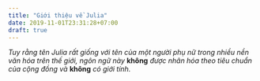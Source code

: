 ```yaml
---
title: "Giới thiệu về Julia"
date: 2019-11-01T23:31:28+07:00
draft: true
---
```



*Tuy rằng tên Julia rất giống với tên của một người phụ nữ trong nhiều nền văn hóa trên thế giới,
ngôn ngữ này* **không** *được nhân hóa theo tiêu chuẩn của cộng đồng và* **không** *có giới tính.*


